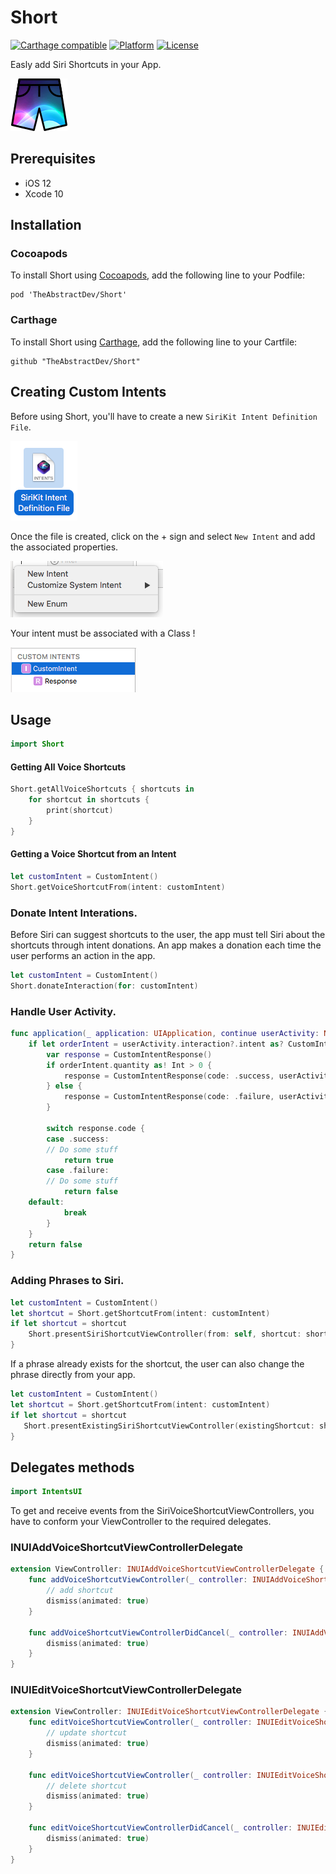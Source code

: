 # Short
[![Carthage compatible](https://img.shields.io/badge/Carthage-compatible-4BC51D.svg?style=flat)](https://github.com/Carthage/Carthage)
[![Platform](https://img.shields.io/badge/Platform-iOS-lightgrey.svg)](https://developer.apple.com/)
[![License](https://img.shields.io/badge/license-MIT-999999.svg)](https://github.com/TheAbstractDev/Short/blob/master/LICENSE)

Easly add Siri Shortcuts in your App.

![](Screenshots/short.png)

## Prerequisites
- iOS 12
- Xcode 10

## Installation

### Cocoapods
To install Short using [Cocoapods](http://cocoapods.org), add the following line to your Podfile:

```
pod 'TheAbstractDev/Short'
```

### Carthage
To install Short using [Carthage](https://github.com/Carthage/Carthage), add the following line to your Cartfile:

```
github "TheAbstractDev/Short"
```

## Creating Custom Intents
Before using Short, you'll have to create a new `SiriKit Intent Definition File`.

![](Screenshots/1.png)

Once the file is created, click on the + sign and select `New Intent` and add the associated properties.

![](Screenshots/2.png)

Your intent must be associated with a Class !

![](Screenshots/3.png)

## Usage

```swift
import Short
```

#### Getting All Voice Shortcuts
```swift
Short.getAllVoiceShortcuts { shortcuts in
    for shortcut in shortcuts {
        print(shortcut)
    }
}
```

#### Getting a Voice Shortcut from an Intent
```swift
let customIntent = CustomIntent()
Short.getVoiceShortcutFrom(intent: customIntent) 
```

### Donate Intent Interations.
Before Siri can suggest shortcuts to the user, the app must tell Siri about the shortcuts through intent donations. An app makes a donation each time the user performs an action in the app.

```swift
let customIntent = CustomIntent()
Short.donateInteraction(for: customIntent)
```

### Handle User Activity.
```swift
func application(_ application: UIApplication, continue userActivity: NSUserActivity, restorationHandler: @escaping ([UIUserActivityRestoring]?) -> Void) -> Bool {
    if let orderIntent = userActivity.interaction?.intent as? CustomIntent {
        var response = CustomIntentResponse()
        if orderIntent.quantity as! Int > 0 {
            response = CustomIntentResponse(code: .success, userActivity: nil)
        } else {
            response = CustomIntentResponse(code: .failure, userActivity: nil)
        }
        
        switch response.code {
        case .success:
	    // Do some stuff
            return true
        case .failure:
	    // Do some stuff
            return false
	default:
            break
        }
    }
    return false
}
```

### Adding Phrases to Siri.
``` swift
let customIntent = CustomIntent()
let shortcut = Short.getShortcutFrom(intent: customIntent)
if let shortcut = shortcut 
    Short.presentSiriShortcutViewController(from: self, shortcut: shortcut)
}
```

If a phrase already exists for the shortcut, the user can also change the phrase directly from your app.

```swift
let customIntent = CustomIntent()
let shortcut = Short.getShortcutFrom(intent: customIntent)
if let shortcut = shortcut 
   Short.presentExistingSiriShortcutViewController(existingShortcut: shortcut)
}
```

## Delegates methods

```swift
import IntentsUI
```

To get and receive events from the SiriVoiceShortcutViewControllers, you have to conform your ViewController to the required delegates.

### INUIAddVoiceShortcutViewControllerDelegate
```swift
extension ViewController: INUIAddVoiceShortcutViewControllerDelegate {
    func addVoiceShortcutViewController(_ controller: INUIAddVoiceShortcutViewController, didFinishWith voiceShortcut: INVoiceShortcut?, error: Error?) {
        // add shortcut
        dismiss(animated: true)
    }
    
    func addVoiceShortcutViewControllerDidCancel(_ controller: INUIAddVoiceShortcutViewController) {
        dismiss(animated: true)
    }    
}
```

### INUIEditVoiceShortcutViewControllerDelegate
```swift
extension ViewController: INUIEditVoiceShortcutViewControllerDelegate {
    func editVoiceShortcutViewController(_ controller: INUIEditVoiceShortcutViewController, didUpdate voiceShortcut: INVoiceShortcut?, error: Error?) {
        // update shortcut
        dismiss(animated: true)
    }
    
    func editVoiceShortcutViewController(_ controller: INUIEditVoiceShortcutViewController, didDeleteVoiceShortcutWithIdentifier deletedVoiceShortcutIdentifier: UUID) {
        // delete shortcut
        dismiss(animated: true)
    }
    
    func editVoiceShortcutViewControllerDidCancel(_ controller: INUIEditVoiceShortcutViewController) {
        dismiss(animated: true)
    }
}
```
